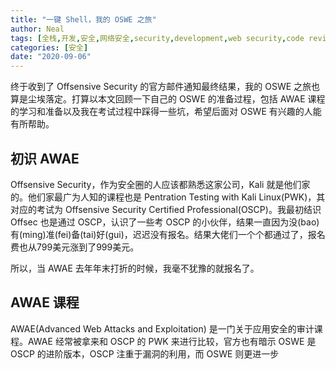 ```yaml
---
title: "一键 Shell，我的 OSWE 之旅"
author: Neal
tags: [全栈,开发,安全,网络安全,security,development,web security,code review,OSWE,AWAE,Offsec, Offensive Security]
categories: [安全]
date: "2020-09-06" 
---
```


终于收到了 Offsensive Security 的官方邮件通知最终结果，我的 OSWE 之旅也算是尘埃落定。打算以本文回顾一下自己的 OSWE 的准备过程，包括 AWAE 课程的学习和准备以及我在考试过程中踩得一些坑，希望后面对 OSWE 有兴趣的人能有所帮助。

## 初识 AWAE

Offsensive Security，作为安全圈的人应该都熟悉这家公司，Kali 就是他们家的。他们家最广为人知的课程也是 Pentration Testing with Kali Linux(PWK)，其对应的考试为 Offsensive Security Certified Professional(OSCP)。我最初结识 Offsec 也是通过 OSCP，认识了一些考 OSCP 的小伙伴，结果一直因为没(bao)有(ming)准(fei)备(tai)好(gui)，迟迟没有报名。结果大佬们一个个都通过了，报名费也从799美元涨到了999美元。

所以，当 AWAE 去年年末打折的时候，我毫不犹豫的就报名了。

## AWAE 课程

AWAE(Advanced Web Attacks and Exploitation) 是一门关于应用安全的审计课程。AWAE 经常被拿来和 OSCP 的 PWK 来进行比较，官方也有暗示 OSWE 是 OSCP 的进阶版本，OSCP 注重于漏洞的利用，而 OSWE 则更进一步